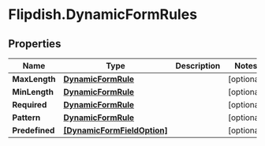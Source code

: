 # Flipdish.DynamicFormRules

## Properties

Name | Type | Description | Notes
------------ | ------------- | ------------- | -------------
**MaxLength** | [**DynamicFormRule**](DynamicFormRule.md) |  | [optional] 
**MinLength** | [**DynamicFormRule**](DynamicFormRule.md) |  | [optional] 
**Required** | [**DynamicFormRule**](DynamicFormRule.md) |  | [optional] 
**Pattern** | [**DynamicFormRule**](DynamicFormRule.md) |  | [optional] 
**Predefined** | [**[DynamicFormFieldOption]**](DynamicFormFieldOption.md) |  | [optional] 


